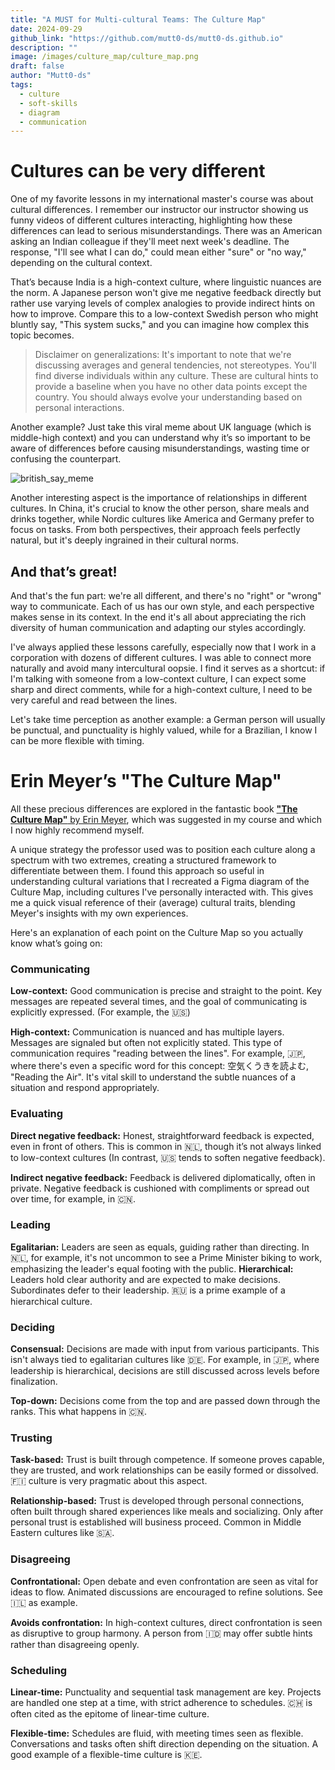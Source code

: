 ```yaml
---
title: "A MUST for Multi-cultural Teams: The Culture Map"
date: 2024-09-29
github_link: "https://github.com/mutt0-ds/mutt0-ds.github.io"
description: ""
image: /images/culture_map/culture_map.png
draft: false
author: "Mutt0-ds"
tags:
  - culture
  - soft-skills
  - diagram
  - communication
---
```


# Cultures can be very different

One of my favorite lessons in my international master's course was about cultural differences. I remember our instructor our instructor showing us funny videos of different cultures interacting, highlighting how these differences can lead to serious misunderstandings. There was an American asking an Indian colleague if they'll meet next week's deadline. The response, "I'll see what I can do," could mean either "sure" or "no way," depending on the cultural context.

That’s because India is a high-context culture, where linguistic nuances are the norm. A Japanese person won't give me negative feedback directly but rather use varying levels of complex analogies to provide indirect hints on how to improve. Compare this to a low-context Swedish person who might bluntly say, "This system sucks," and you can imagine how complex this topic becomes.

> Disclaimer on generalizations: It's important to note that we're discussing averages and general tendencies, not stereotypes. You'll find diverse individuals within any culture. These are cultural hints to provide a baseline when you have no other data points except the country. You should always evolve your understanding based on personal interactions.

Another example? Just take this viral meme about UK language (which is middle-high context) and you can understand why it’s so important to be aware of differences before causing misunderstandings, wasting time or confusing the counterpart.

![british_say_meme](https://utesinternationallounge.com/wp-content/uploads/2018/08/Bildschirmfoto-2018-08-31-um-11.40.05.png)

Another interesting aspect is the importance of relationships in different cultures. In China, it's crucial to know the other person, share meals and drinks together, while Nordic cultures like America and Germany prefer to focus on tasks. From both perspectives, their approach feels perfectly natural, but it's deeply ingrained in their cultural norms.

## And that’s great!

And that's the fun part: we're all different, and there's no "right" or "wrong" way to communicate. Each of us has our own style, and each perspective makes sense in its context. In the end it's all about appreciating the rich diversity of human communication and adapting our styles accordingly.

I've always applied these lessons carefully, especially now that I work in a corporation with dozens of different cultures. I was able to connect more naturally and avoid many intercultural oopsie.
I find it serves as a shortcut: if I'm talking with someone from a low-context culture, I can expect some sharp and direct comments, while for a high-context culture, I need to be very careful and read between the lines.

Let's take time perception as another example: a German person will usually be punctual, and punctuality is highly valued, while for a Brazilian, I know I can be more flexible with timing.

# Erin Meyer’s "The Culture Map"

All these precious differences are explored in the fantastic book [**"The Culture Map"** by Erin Meyer](https://www.amazon.com/Culture-Map-INTL-ED-Decoding/dp/1610392760), which was suggested in my course and which I now highly recommend myself.

A unique strategy the professor used was to position each culture along a spectrum with two extremes, creating a structured framework to differentiate between them. I found this approach so useful in understanding cultural variations that I recreated a Figma diagram of the Culture Map, including cultures I've personally interacted with. This gives me a quick visual reference of their (average) cultural traits, blending Meyer's insights with my own experiences.

Here's an explanation of each point on the Culture Map so you actually know what’s going on:

### Communicating

**Low-context:** Good communication is precise and straight to the point. Key messages are repeated several times, and the goal of communicating is explicitly expressed. (For example, the 🇺🇸)

**High-context:** Communication is nuanced and has multiple layers. Messages are signaled but often not explicitly stated. This type of communication requires "reading between the lines". For example, 🇯🇵, where there's even a specific word for this concept: 空気くうきを読よむ, "Reading the Air". It's vital skill to understand the subtle nuances of a situation and respond appropriately.

### Evaluating

**Direct negative feedback:** Honest, straightforward feedback is expected, even in front of others. This is common in 🇳🇱, though it’s not always linked to low-context cultures (In contrast, 🇺🇸 tends to soften negative feedback).

**Indirect negative feedback:** Feedback is delivered diplomatically, often in private. Negative feedback is cushioned with compliments or spread out over time, for example, in 🇨🇳.

### Leading

**Egalitarian:** Leaders are seen as equals, guiding rather than directing. In 🇳🇱, for example, it's not uncommon to see a Prime Minister biking to work, emphasizing the leader's equal footing with the public.
**Hierarchical:** Leaders hold clear authority and are expected to make decisions. Subordinates defer to their leadership. 🇷🇺 is a prime example of a hierarchical culture.

### Deciding

**Consensual:** Decisions are made with input from various participants. This isn't always tied to egalitarian cultures like 🇩🇪. For example, in 🇯🇵, where leadership is hierarchical, decisions are still discussed across levels before finalization.

**Top-down:** Decisions come from the top and are passed down through the ranks. This what happens in 🇨🇳.

### Trusting

**Task-based:** Trust is built through competence. If someone proves capable, they are trusted, and work relationships can be easily formed or dissolved. 🇫🇮 culture is very pragmatic about this aspect.

**Relationship-based:** Trust is developed through personal connections, often built through shared experiences like meals and socializing. Only after personal trust is established will business proceed. Common in Middle Eastern cultures like 🇸🇦.

### Disagreeing

**Confrontational:** Open debate and even confrontation are seen as vital for ideas to flow. Animated discussions are encouraged to refine solutions. See 🇮🇱 as example.

**Avoids confrontation:** In high-context cultures, direct confrontation is seen as disruptive to group harmony. A person from 🇮🇩 may offer subtle hints rather than disagreeing openly.

### Scheduling

**Linear-time:** Punctuality and sequential task management are key. Projects are handled one step at a time, with strict adherence to schedules. 🇨🇭 is often cited as the epitome of linear-time culture.

**Flexible-time:** Schedules are fluid, with meeting times seen as flexible. Conversations and tasks often shift direction depending on the situation. A good example of a flexible-time culture is 🇰🇪.
